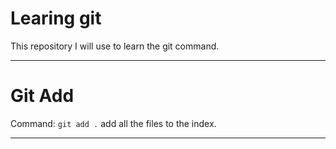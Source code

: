 # Learing git

This repository I will use to learn the git command.

****

# Git Add

Command: `git add .` add all the files to the index.

****
